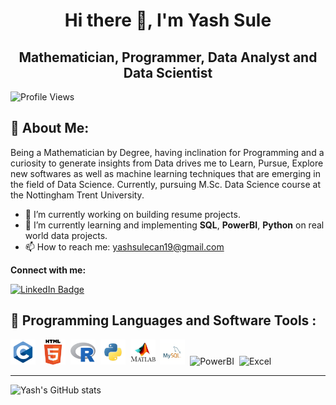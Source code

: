 <!--
**yashsule19/yashsule19** is a ✨ _special_ ✨ repository because its `README.md` (this file) appears on your GitHub profile.
-->

<h1 align = "center">Hi there 👋, I'm Yash Sule</h1>
<h2 align = "center">Mathematician, Programmer, Data Analyst and Data Scientist</h2>

<img src="https://komarev.com/ghpvc/?username=yashsule19&style=plastic&color=blueviolet&label=PROFILE+VIEWS" alt="Profile Views"/>

## :man: About Me: 
Being a Mathematician by Degree, having inclination for Programming and a curiosity to generate insights from Data drives me to Learn, Pursue, Explore new softwares as well as machine learning techniques that are emerging in the field of Data Science. Currently, pursuing M.Sc. Data Science course at the Nottingham Trent University.

- 🔭 I’m currently working on building resume projects.
- 🌱 I’m currently learning and implementing **SQL**, **PowerBI**, **Python** on real world data projects.
- 📫 How to reach me: yashsulecan19@gmail.com

**Connect with me:**
<div id="badges">
  <a href="https://www.linkedin.com/in/yashusule/">
    <img src="https://img.shields.io/badge/LinkedIn-blue?style=plastic&logo=linkedin&logoColor=white" alt="LinkedIn Badge"/>
  </a>
 </div>

## :wrench: **Programming Languages and Software Tools :**
<div>
  <img src="https://raw.githubusercontent.com/github/explore/f3e22f0dca2be955676bc70d6214b95b13354ee8/topics/c/c.png" title="C" alt="C" width="40" height="40"/>&nbsp;
  <img src="https://raw.githubusercontent.com/github/explore/80688e429a7d4ef2fca1e82350fe8e3517d3494d/topics/html/html.png" title="HTML" alt="HTML" width="40" height="40"/>&nbsp;
  <img src="https://raw.githubusercontent.com/github/explore/80688e429a7d4ef2fca1e82350fe8e3517d3494d/topics/r/r.png" title="R" alt="R" width="40" height="40"/>&nbsp;
  <img src="https://raw.githubusercontent.com/github/explore/80688e429a7d4ef2fca1e82350fe8e3517d3494d/topics/python/python.png" title="Python" alt="Python" width="40" height="40"/>&nbsp;
  <img src="https://raw.githubusercontent.com/github/explore/80688e429a7d4ef2fca1e82350fe8e3517d3494d/topics/matlab/matlab.png" title="MATLAB" alt="MATLAB" width="40" height="40"/>&nbsp;
  <img src="https://raw.githubusercontent.com/github/explore/80688e429a7d4ef2fca1e82350fe8e3517d3494d/topics/mysql/mysql.png" title="MySQL" alt="MySQL" width="40" height="40"/>&nbsp;
  <img src="https://upload.wikimedia.org/wikipedia/commons/thumb/c/cf/New_Power_BI_Logo.svg/768px-New_Power_BI_Logo.svg.png" title="PowerBI" alt="PowerBI" width="40" height="40"/>&nbsp;
  <img src="https://download.logo.wine/logo/Microsoft_Excel/Microsoft_Excel-Logo.wine.png" title="Excel" alt="Excel" width="40" height="40"/>
</div>

---

![Yash's GitHub stats](https://github-readme-stats-yashsule19.vercel.app/api?username=yashsule19&show_icons=true&include_all_commits=true&theme=buefy&hide_border=true&title_color=ff652f&icon_color=FFE400&bg_color=09131B&text_color=ffffff&border_color=0c1a25)
